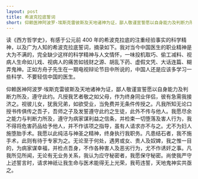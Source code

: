 ```yaml
---
layout: post
title: 希波克拉底誓词
short: 仰赖医神阿波罗·埃斯克雷彼斯及天地诸神为证，鄙人敬谨宣誓愿以自身能力及判断力所及
---
```


读《西方哲学史》，有感于公元前 400 年的希波克拉底的注重经验事实的科学精神，以及广为人知的希波克拉底誓词，摘录如下。我对当今中国医生的职业精神是大为不满的，完全缺少这样的科学精神与人文情怀，一味投机取巧、偷工减料、视病人生命如儿戏、视病人的痛苦如钱财之源、胡乱下药、虚假文凭、大话连篇、糊弄鬼神。正如方舟子先生在一期电视辩论节目中所说的，中国人还是应该多学习一些科学、不要轻信中国的医生。

仰赖医神阿波罗·埃斯克雷彼斯及天地诸神为证，鄙人敬谨宣誓愿以自身能力及判断力所及，遵守此约。凡授我艺者敬之如父母，作为终身同业伴侣，彼有急需我接济之。视彼儿女，犹我兄弟，如欲受业，当免费并无条件传授之。凡我所知无论口授书传俱传之吾子，吾师之子及发誓遵守此约之生徒，此外不传与他人。我愿尽余之能力与判断力所及，遵守为病家谋利益之信条，并检束一切堕落及害人行为，我不得将危害药品给予他人，并不作该项之指导，虽有人请求亦不与之。尤不为妇人施堕胎手术。我愿以此纯洁与神圣之精神，终身执行我职务。凡患结石者，我不施手术，此则有待于专家为之。无论至于何处，遇男或女、贵人及奴婢，我之惟一目的，为病家谋幸福，并检点吾身，不作各种害人及恶劣行为，尤不作诱奸之事。凡我所见所闻，无论有无业务关系，我认为应守秘密者，我愿保守秘密。尚使我严守上述誓言时，请求神祇让我生命与医术能得无上光荣，我苟违誓，天地鬼神实共亟之。